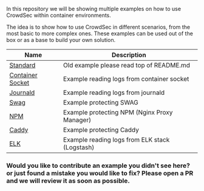 In this repository we will be showing multiple examples on how to use CrowdSec within container environments.

The idea is to show how to use CrowdSec in different scenarios, from the most basic to more complex ones. These examples can be used out of the box or as a base to build your own solution.

| Name  | Description  |
| ------------- | ------------- |
| [Standard](/basic/)  | Old example please read top of README.md |
| [Container Socket](/container-socket/) | Example reading logs from container socket |
| [Journald](/journald/) | Example reading logs from journald |
| [Swag](/swag/) | Example protecting SWAG |
| [NPM](/npm/) | Example protecting NPM (Nginx Proxy Manager) |
| [Caddy](/caddy/) | Example protecting Caddy |
| [ELK](/elk/) | Example reading logs from ELK stack (Logstash) |

### Would you like to contribute an example you didn't see here? or just found a mistake you would like to fix? Please open a PR and we will review it as soon as possible.